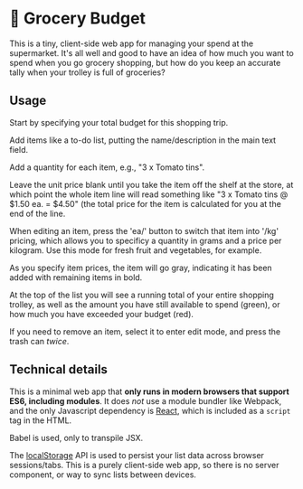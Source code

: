# 🛒 Grocery Budget

This is a tiny, client-side web app for managing your spend at the supermarket. It's all well and good to have an idea of how much you want
to spend when you go grocery shopping, but how do you keep an accurate tally when your trolley is full of groceries?

## Usage

Start by specifying your total budget for this shopping trip.

Add items like a to-do list, putting the name/description in the main text field.

Add a quantity for each item, e.g., "3 x Tomato tins".

Leave the unit price blank until you take the item off the shelf at the store, at which point the whole item line will read something like
"3 x Tomato tins @ $1.50 ea. = $4.50" (the total price for the item is calculated for you at the end of the line.

When editing an item, press the 'ea/' button to switch that item into '/kg' pricing, which allows you to specificy a quantity in grams and a
price per kilogram. Use this mode for fresh fruit and vegetables, for example.

As you specify item prices, the item will go gray, indicating it has been added with remaining items in bold.

At the top of the list you will see a running total of your entire shopping trolley, as well as the amount you have still available to spend
(green), or how much you have exceeded your budget (red).

If you need to remove an item, select it to enter edit mode, and press the trash can _twice_.

## Technical details

This is a minimal web app that **only runs in modern browsers that support ES6, including modules**. It does _not_ use a module bundler like
Webpack, and the only Javascript dependency is [React](https://reactjs.org/), which is included as a `script` tag in the HTML.

Babel is used, only to transpile JSX.

The [localStorage](https://developer.mozilla.org/en-US/docs/Web/API/Window/localStorage) API is used to persist your list data across browser
sessions/tabs. This is a purely client-side web app, so there is no server component, or way to sync lists between devices.
